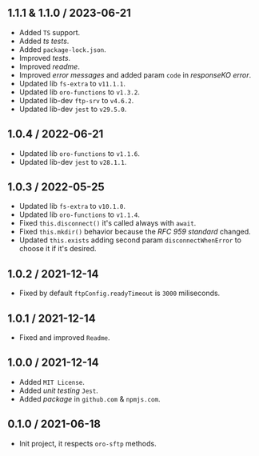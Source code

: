 ## 1.1.1 & 1.1.0 / 2023-06-21
* Added `TS` support.
* Added _ts tests_.
* Added `package-lock.json`.
* Improved _tests_.
* Improved _readme_.
* Improved _error messages_ and added param `code` in _responseKO error_.
* Updated lib `fs-extra` to `v11.1.1`.
* Updated lib `oro-functions` to `v1.3.2`.
* Updated lib-dev `ftp-srv` to `v4.6.2`.
* Updated lib-dev `jest` to `v29.5.0`.

## 1.0.4 / 2022-06-21
* Updated lib `oro-functions` to `v1.1.6`.
* Updated lib-dev `jest` to `v28.1.1`.

## 1.0.3 / 2022-05-25
* Updated lib `fs-extra` to `v10.1.0`.
* Updated lib `oro-functions` to `v1.1.4`.
* Fixed `this.disconnect()` it's called always with `await`.
* Fixed `this.mkdir()` behavior because the _RFC 959 standard_ changed.
* Updated `this.exists` adding second param `disconnectWhenError` to choose it if it's desired.

## 1.0.2 / 2021-12-14
* Fixed by default `ftpConfig.readyTimeout` is `3000` miliseconds.

## 1.0.1 / 2021-12-14
* Fixed and improved `Readme`.

## 1.0.0 / 2021-12-14
* Added `MIT License`.
* Added _unit testing_ `Jest`.
* Added _package_ in `github.com` & `npmjs.com`.

## 0.1.0 / 2021-06-18
* Init project, it respects `oro-sftp` methods.